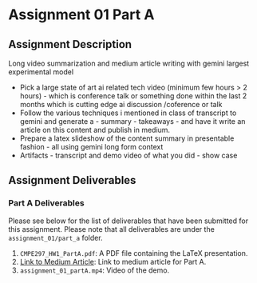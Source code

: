 # Assignment 01 Part A

## Assignment Description

Long video summarization and medium article writing with gemini largest experimental model

- Pick a large state of art ai related tech  video (minimum few hours  > 2 hours) - which is conference talk or something done within the last 2 months which is cutting edge ai discussion /coference or talk
- Follow the various techniques i mentioned in class of transcript to gemini and generate a - summary - takeaways - and have it write an article on this content and publish in medium.
- Prepare a latex slideshow of the content summary in presentable fashion - all using gemini long form context
- Artifacts - transcript and demo video of what you did - show case

## Assignment Deliverables

### Part A Deliverables

Please see below for the list of deliverables that have been submitted for this assignment. Please note that all deliverables are under the `assignment_01/part_a` folder.

1. `CMPE297_HW1_PartA.pdf`: A PDF file containing the LaTeX presentation.
2. [Link to Medium Article](https://medium.com/@shawn.chumbar/ai-and-the-next-computing-platforms-a-conversation-with-jensen-huang-and-mark-zuckerberg-7494a31986b0): Link to medium article for Part A.
3. `assignment_01_partA.mp4`: Video of the demo.
